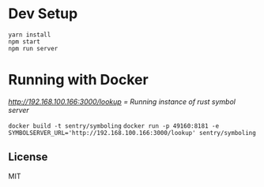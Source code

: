 # Dev Setup

```
yarn install
npm start
npm run server
```

# Running with Docker

*http://192.168.100.166:3000/lookup = Running instance of rust symbol server*

`docker build -t sentry/symboling`
`docker run -p 49160:8181 -e SYMBOLSERVER_URL='http://192.168.100.166:3000/lookup' sentry/symboling`

## License
MIT
